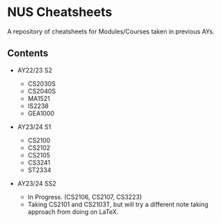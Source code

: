 # NUS Cheatsheets

A repository of cheatsheets for Modules/Courses taken in previous AYs.

## Contents

- AY22/23 S2
    - CS2030S
    - CS2040S
    - MA1521
    - IS2238
    - GEA1000

- AY23/24 S1
    - CS2100
    - CS2102
    - CS2105
    - CS3241
    - ST2334

- AY23/24 SS2
    - In Progress. (CS2106, CS2107, CS3223)
    - Taking CS2101 and CS2103T, but will try a different note taking approach from doing on LaTeX. 